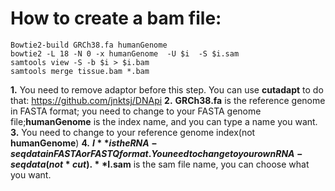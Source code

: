 # How to create a bam file:

```
Bowtie2-build GRCh38.fa humanGenome
bowtie2 -L 18 -N 0 -x humanGenome  -U $i  -S $i.sam
samtools view -S -b $i > $i.bam
samtools merge tissue.bam *.bam
```
**1.** You need to remove adaptor before this step. You can use **cutadapt** to do that: https://github.com/jnktsj/DNApi
**2.** **GRCh38.fa** is the reference genome in FASTA format; you need to change to your FASTA genome file;**humanGenome** is the index name, and you can type a name you want.
**3.** You need to change to your reference genome index(not **humanGenome**)
**4.** **$I** is the RNA-seq data in FASTA or FASTQ format. You need to change to your own RNA-seq data (not *cut). **$I.sam** is the sam file name, you can choose what you want.


